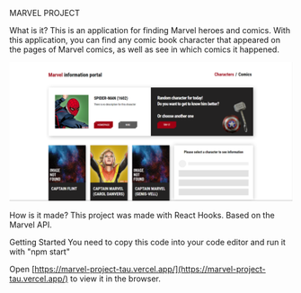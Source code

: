 MARVEL PROJECT

What is it?
This is an application for finding Marvel heroes and comics.
With this application, you can find any comic book character that appeared on the pages of Marvel comics, as well as see in which comics it happened.

![Main page](https://github.com/VM1607/React_hooks-Marvel_project/blob/main/Marvel.png)

How is it made?
This project was made with React Hooks.
Based on the Marvel API.

Getting Started
You need to copy this code into your code editor and run it with "npm start"

Open [https://marvel-project-tau.vercel.app/](https://marvel-project-tau.vercel.app/) to view it in the browser.
